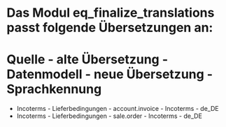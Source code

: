 # Das Modul eq_finalize_translations passt folgende Übersetzungen an:
# Quelle - alte Übersetzung - Datenmodell - neue Übersetzung - Sprachkennung

- Incoterms - Lieferbedingungen - account.invoice - Incoterms - de_DE
- Incoterms - Lieferbedingungen - sale.order - Incoterms - de_DE


